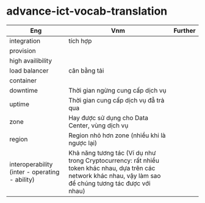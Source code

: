 # advance-ict-vocab-translation

| Eng | Vnm |Further|
| ------ | ------ | -------|
|integration | tích hợp |
|provision | |
|high availibility | |
|load balancer| cân bằng tải|
|container| |
|downtime| Thời gian ngừng cung cấp dịch vụ|
|uptime| Thời gian cung cấp dịch vụ đẫ trả qua|
|zone| Hay được sử dụng cho Data Center, vùng dịch vụ|
|region| Region nhỏ hơn zone (nhiều khi là ngược lại)|
|interoperability (inter - operating - ability) | Khả năng tương tác (Ví dụ như trong Cryptocurrency: rất nhiều token khác nhau, dựa trên các network khác nhau, vậy làm sao để chúng tương tác được với nhau)| 

